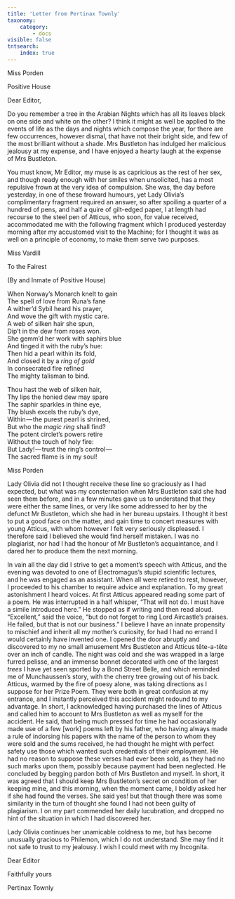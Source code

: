 ```yaml
---
title: 'Letter from Pertinax Townly'
taxonomy:
    category:
        - docs
visible: false
tntsearch:
    index: true
---
```


<div class="author">Miss Porden</div>

Positive House

Dear Editor,

Do you remember a tree in the Arabian Nights which has all its leaves black on one side and white on the other? I think it might as well be applied to the events of life as the days and nights which compose the year, for there are few occurrences, however dismal, that have not their bright side, and few of the most brilliant without a shade. Mrs Bustleton has indulged her malicious jealousy at my expense, and I have enjoyed a hearty laugh at the expense of Mrs Bustleton. 

You must know, Mr Editor, my muse is as capricious as the rest of her sex, and though ready enough with her smiles when unsolicited, has a most repulsive frown at the very idea of compulsion. She was, the day before yesterday, in one of these froward humours, yet Lady Olivia’s complimentary fragment required an answer, so after spoiling a quarter of a hundred of pens, and half a quire of gilt-edged paper, I at length had recourse to the steel pen of Atticus, who soon, for value received, accommodated me with the following fragment which I produced yesterday morning after my accustomed visit to the Machine; for I thought it was as well on a principle of economy, to make them serve two purposes.

<a name="norway"></a>

<div class="author">Miss Vardill</div>

<span class="title">To the Fairest</span>

(By and Inmate of Positive House)  

When Norway’s Monarch knelt to gain  
The spell of love from Runa’s fane  
A wither’d Sybil heard his prayer,  
And wove the gift with mystic care.  
A web of silken hair she spun,  
Dip’t in the dew from roses won.  
She gemm’d her work with saphirs blue  
And tinged it with the ruby’s hue:  
Then hid a pearl within its fold,  
And closed it by a *ring of gold*  
In consecrated fire refined  
The mighty talisman to bind.  

Thou hast the web of silken hair,  
Thy lips the honied dew may spare  
The saphir sparkles in thine eye,  
Thy blush excels the ruby’s dye,  
Within — the purest pearl is shrined,  
But who the *magic ring* shall find?  
The potent circlet’s powers retire  
Without the touch of holy fire:  
But Lady! — trust the ring’s control —   
The sacred flame is in my soul!  

<div class="author">Miss Porden</div>

Lady Olivia did not I thought receive these line so graciously as I had expected, but what was my consternation when Mrs Bustleton said she had seen them before, and in a few minutes gave us to understand that they were either the same lines, or very like some addressed to her by the defunct Mr Bustleton, which she had in her bureau upstairs. I thought it best to put a good face on the matter, and gain time to concert measures with young Atticus, with whom however I felt very seriously displeased. I therefore said I believed she would find herself mistaken. I was no plagiarist, nor had I had the honour of Mr Bustleton’s acquaintance, and I dared her to produce them the next morning.

In vain all the day did I strive to get a moment’s speech with Atticus, and the evening was devoted to one of Electromagus’s stupid scientific lectures, and he was engaged as an assistant. When all were retired to rest, however, I proceeded to his chamber to require advice and explanation. To my great astonishment I heard voices. At first Atticus appeared reading some part of a poem. He was interrupted in a half whisper, “That will not do. I must have a simile introduced here.” He stopped as if writing and then read aloud. “Excellent,” said the voice, “but do not forget to ring Lord Aircastle’s praises. He failed, but that is not our business.” I believe I have an innate propensity to mischief and inherit all my mother’s curiosity, for had I had no errand I would certainly have invented one. I opened the door abruptly and discovered to my no small amusement Mrs Bustleton and Atticus tête-a-tête over an inch of candle. The night was cold and she was wrapped in a large furred pelisse, and an immense bonnet decorated with one of the largest *trees* I have yet seen sported by a Bond Street Belle, and which reminded me of Munchaussen’s story, with the cherry tree growing out of his back. Atticus, warmed by the fire of poesy alone, was taking directions as I suppose for her Prize Poem. They were both in great confusion at my entrance, and I instantly perceived this accident might redound to my advantage. In short, I acknowledged having purchased the lines of Atticus and called him to account to Mrs Bustleton as well as myself for the accident. He said, that being much pressed for time he had occasionally made use of a few [work] poems left by his father, who having always made a rule of indorsing his papers with the name of the person to whom they were sold and the sums received, he had thought he might with perfect safety use those which wanted such credentials of their employment. He had no reason to suppose these verses had ever been sold, as they had no such marks upon them, possibly because payment had been neglected. He concluded by begging pardon both of Mrs Bustleton and myself. In short, it was agreed that I should keep Mrs Bustleton’s secret on condition of her keeping mine, and this morning, when the moment came, I boldly asked her if she had found the verses. She said yes! but that though there was some similarity in the turn of thought she found I had not been guilty of plagiarism. I on my part commended her daily lucubration, and dropped no hint of the situation in which I had discovered her.

Lady Olivia continues her unamicable coldness to me, but has become unusually gracious to Philemon, which I do not understand. She may find it not safe to trust to my jealousy. I wish I could meet with my Incognita.

Dear Editor

Faithfully yours

Pertinax Townly